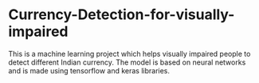 # Currency-Detection-for-visually-impaired
This is a machine learning project which helps visually impaired people to detect different Indian currency. The model is based on neural networks and is made using tensorflow and keras libraries. 
